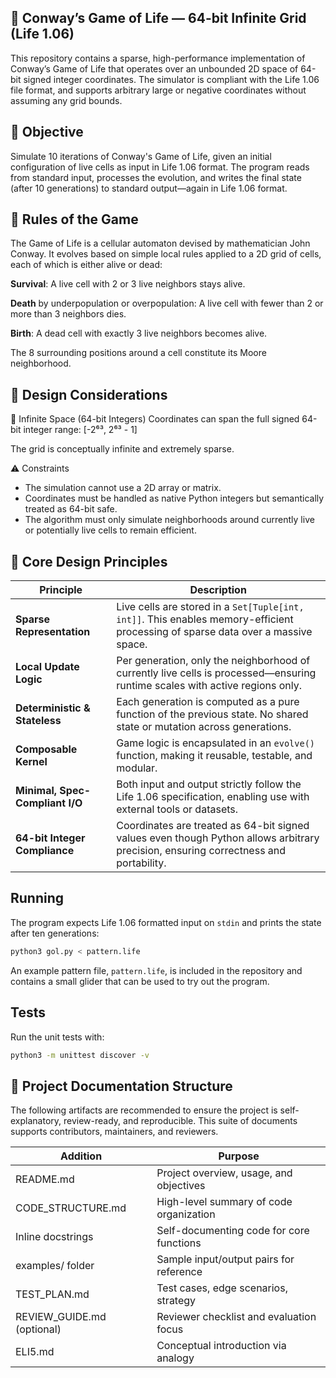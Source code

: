 ## 🧬 Conway’s Game of Life — 64-bit Infinite Grid (Life 1.06)
This repository contains a sparse, high-performance implementation of Conway’s Game of Life that operates over an unbounded 2D space of 64-bit signed integer coordinates. The simulator is compliant with the Life 1.06 file format, and supports arbitrary large or negative coordinates without assuming any grid bounds.

## 🎯 Objective
Simulate 10 iterations of Conway's Game of Life, given an initial configuration of live cells as input in Life 1.06 format. The program reads from standard input, processes the evolution, and writes the final state (after 10 generations) to standard output—again in Life 1.06 format.

## 📜 Rules of the Game
The Game of Life is a cellular automaton devised by mathematician John Conway. It evolves based on simple local rules applied to a 2D grid of cells, each of which is either alive or dead:

**Survival**: A live cell with 2 or 3 live neighbors stays alive.

**Death** by underpopulation or overpopulation: A live cell with fewer than 2 or more than 3 neighbors dies.

**Birth**: A dead cell with exactly 3 live neighbors becomes alive.

The 8 surrounding positions around a cell constitute its Moore neighborhood.

## 🧠 Design Considerations
📏 Infinite Space (64-bit Integers)
Coordinates can span the full signed 64-bit integer range:
[-2⁶³, 2⁶³ - 1]

The grid is conceptually infinite and extremely sparse.

⚠️ Constraints
- The simulation cannot use a 2D array or matrix.
- Coordinates must be handled as native Python integers but semantically treated as 64-bit safe.
- The algorithm must only simulate neighborhoods around currently live or potentially live cells to remain efficient.

## 🧱 Core Design Principles
| Principle                       | Description                                                                                                                          |
| ------------------------------- | ------------------------------------------------------------------------------------------------------------------------------------ |
| **Sparse Representation**       | Live cells are stored in a `Set[Tuple[int, int]]`. This enables memory-efficient processing of sparse data over a massive space.     |
| **Local Update Logic**          | Per generation, only the neighborhood of currently live cells is processed—ensuring runtime scales with active regions only.         |
| **Deterministic & Stateless**   | Each generation is computed as a pure function of the previous state. No shared state or mutation across generations.                |
| **Composable Kernel**           | Game logic is encapsulated in an `evolve()` function, making it reusable, testable, and modular.                                     |
| **Minimal, Spec-Compliant I/O** | Both input and output strictly follow the Life 1.06 specification, enabling use with external tools or datasets.                     |
| **64-bit Integer Compliance**   | Coordinates are treated as 64-bit signed values even though Python allows arbitrary precision, ensuring correctness and portability. |

## Running

The program expects Life 1.06 formatted input on `stdin` and prints the
state after ten generations:

```bash
python3 gol.py < pattern.life
```

An example pattern file, `pattern.life`, is included in the repository and
contains a small glider that can be used to try out the program.

## Tests

Run the unit tests with:

```bash
python3 -m unittest discover -v
```
## 📂 Project Documentation Structure

The following artifacts are recommended to ensure the project is self-explanatory, review-ready, and reproducible. This suite of documents supports contributors, maintainers, and reviewers.

| Addition | Purpose |
| -------- | ------- |
| README.md | Project overview, usage, and objectives |
| CODE_STRUCTURE.md | High-level summary of code organization|
| Inline docstrings | Self-documenting code for core functions|
| examples/ folder | Sample input/output pairs for reference|
| TEST_PLAN.md | Test cases, edge scenarios, strategy|
| REVIEW_GUIDE.md (optional) | Reviewer checklist and evaluation focus|
| ELI5.md | Conceptual introduction via analogy|
